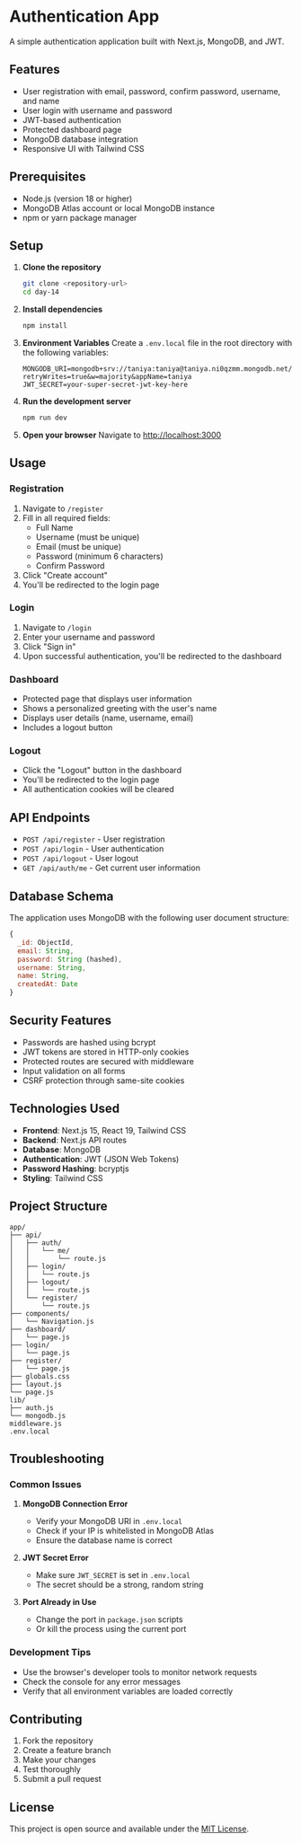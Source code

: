 # Authentication App

A simple authentication application built with Next.js, MongoDB, and JWT.

## Features

- User registration with email, password, confirm password, username, and name
- User login with username and password
- JWT-based authentication
- Protected dashboard page
- MongoDB database integration
- Responsive UI with Tailwind CSS

## Prerequisites

- Node.js (version 18 or higher)
- MongoDB Atlas account or local MongoDB instance
- npm or yarn package manager

## Setup

1. **Clone the repository**
   ```bash
   git clone <repository-url>
   cd day-14
   ```

2. **Install dependencies**
   ```bash
   npm install
   ```

3. **Environment Variables**
   Create a `.env.local` file in the root directory with the following variables:
   ```env
   MONGODB_URI=mongodb+srv://taniya:taniya@taniya.ni0qzmm.mongodb.net/taniyaa?retryWrites=true&w=majority&appName=taniya
   JWT_SECRET=your-super-secret-jwt-key-here
   ```

4. **Run the development server**
   ```bash
   npm run dev
   ```

5. **Open your browser**
   Navigate to [http://localhost:3000](http://localhost:3000)

## Usage

### Registration
1. Navigate to `/register`
2. Fill in all required fields:
   - Full Name
   - Username (must be unique)
   - Email (must be unique)
   - Password (minimum 6 characters)
   - Confirm Password
3. Click "Create account"
4. You'll be redirected to the login page

### Login
1. Navigate to `/login`
2. Enter your username and password
3. Click "Sign in"
4. Upon successful authentication, you'll be redirected to the dashboard

### Dashboard
- Protected page that displays user information
- Shows a personalized greeting with the user's name
- Displays user details (name, username, email)
- Includes a logout button

### Logout
- Click the "Logout" button in the dashboard
- You'll be redirected to the login page
- All authentication cookies will be cleared

## API Endpoints

- `POST /api/register` - User registration
- `POST /api/login` - User authentication
- `POST /api/logout` - User logout
- `GET /api/auth/me` - Get current user information

## Database Schema

The application uses MongoDB with the following user document structure:

```javascript
{
  _id: ObjectId,
  email: String,
  password: String (hashed),
  username: String,
  name: String,
  createdAt: Date
}
```

## Security Features

- Passwords are hashed using bcrypt
- JWT tokens are stored in HTTP-only cookies
- Protected routes are secured with middleware
- Input validation on all forms
- CSRF protection through same-site cookies

## Technologies Used

- **Frontend**: Next.js 15, React 19, Tailwind CSS
- **Backend**: Next.js API routes
- **Database**: MongoDB
- **Authentication**: JWT (JSON Web Tokens)
- **Password Hashing**: bcryptjs
- **Styling**: Tailwind CSS

## Project Structure

```
app/
├── api/
│   ├── auth/
│   │   └── me/
│   │       └── route.js
│   ├── login/
│   │   └── route.js
│   ├── logout/
│   │   └── route.js
│   └── register/
│       └── route.js
├── components/
│   └── Navigation.js
├── dashboard/
│   └── page.js
├── login/
│   └── page.js
├── register/
│   └── page.js
├── globals.css
├── layout.js
└── page.js
lib/
├── auth.js
└── mongodb.js
middleware.js
.env.local
```

## Troubleshooting

### Common Issues

1. **MongoDB Connection Error**
   - Verify your MongoDB URI in `.env.local`
   - Check if your IP is whitelisted in MongoDB Atlas
   - Ensure the database name is correct

2. **JWT Secret Error**
   - Make sure `JWT_SECRET` is set in `.env.local`
   - The secret should be a strong, random string

3. **Port Already in Use**
   - Change the port in `package.json` scripts
   - Or kill the process using the current port

### Development Tips

- Use the browser's developer tools to monitor network requests
- Check the console for any error messages
- Verify that all environment variables are loaded correctly

## Contributing

1. Fork the repository
2. Create a feature branch
3. Make your changes
4. Test thoroughly
5. Submit a pull request

## License

This project is open source and available under the [MIT License](LICENSE).
